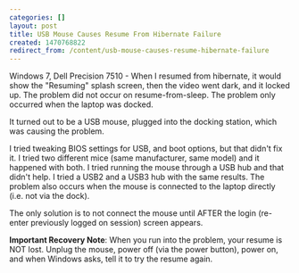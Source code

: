 ```yaml
---
categories: []
layout: post
title: USB Mouse Causes Resume From Hibernate Failure
created: 1470768822
redirect_from: /content/usb-mouse-causes-resume-hibernate-failure
---
```

Windows 7, Dell Precision 7510 - When I resumed from hibernate, it would show the "Resuming" splash screen, then the video went dark, and it locked up.  The problem did not occur on resume-from-sleep.  The problem only occurred when the laptop was docked.

It turned out to be a USB mouse, plugged into the docking station, which was causing the problem.

I tried tweaking BIOS settings for USB, and boot options, but that didn't fix it.  I tried two different mice (same manufacturer, same model) and it happened with both.  I tried running the mouse through a USB hub and that didn't help.  I tried a USB2 and a USB3 hub with the same results.  The problem also occurs when the mouse is connected to the laptop directly (i.e. not via the dock).

The only solution is to not connect the mouse until AFTER the login (re-enter previously logged on session) screen appears.

**Important Recovery Note**: When you run into the problem, your resume is NOT lost.  Unplug the mouse, power off (via the power button), power on, and when Windows asks, tell it to try the resume again.
